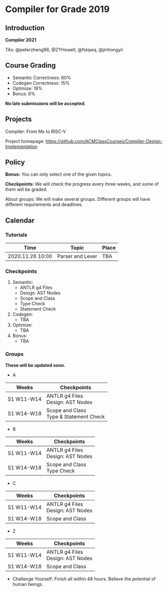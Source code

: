# Compiler for Grade 2019

## Introduction
**Compiler 2021**

TAs: @peterzheng98, @ZYHowell, @fstqwq, @jinhongyii

## Course Grading
- Semantic Correctness: 60%
- Codegen Correctness: 15%
- Optimize: 19%
- Bonus: 6%

**No late submissions will be accepted.**

## Projects
Compiler: From Mx to RISC-V

Project homepage: https://github.com/ACMClassCourses/Compiler-Design-Implementation


## Policy
**Bonus:** You can only select one of the given topics.

**Checkpoints:** We will check the progress every three weeks, and some of them will be graded.

About groups: We will make several groups. Different groups will have different requirements and deadlines.
## Calendar
### Tutorials

| Time | Topic | Place | 
|-------|--------------------|---|
| 2020.11.26 10:00 | Parser and Lexer | TBA|

### Checkpoints
1. Semantic:
    - ANTLR g4 Files
    - Design: AST Nodes
    - Scope and Class
    - Type Check
    - Statement Check
2. Codegen:
    - TBA
3. Optimize:
    - TBA
4. Bonus:
    - TBA

### Groups
**These will be updated soon.**

* A

| Weeks | Checkpoints |
|-------|--------------------|
| S1 W11-W14 | ANTLR g4 Files<br> Design: AST Nodes <br /> |
| S1 W14-W18 | Scope and Class<br> Type & Statement Check <br /> |

* B

| Weeks | Checkpoints |
|-------|--------------------|
| S1 W11-W14 | ANTLR g4 Files<br> Design: AST Nodes <br /> |
| S1 W14-W18 | Scope and Class<br> Type Check <br /> |

* C

| Weeks | Checkpoints |
|-------|--------------------|
| S1 W11-W14 | ANTLR g4 Files<br> Design: AST Nodes <br /> |
| S1 W14-W18 | Scope and Class |

* Z

| Weeks | Checkpoints |
|-------|--------------------|
| S1 W11-W14 | ANTLR g4 Files<br> Design: AST Nodes <br /> |
| S1 W14-W18 | Scope and Class |



* Challenge Yourself: Finish all within 48 hours. Believe the potential of human beings.